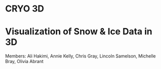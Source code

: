 # CRYO 3D
# Visualization of Snow & Ice Data in 3D

Members: Ali Hakimi, Annie Kelly, Chris Gray, Lincoln Samelson, Michelle Bray, Olivia Abrant 
